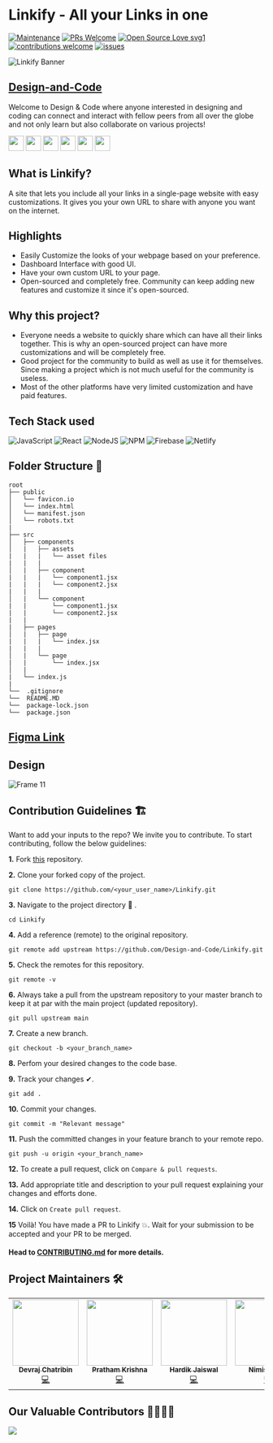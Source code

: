 # Linkify - All your Links in one

[![Maintenance](https://img.shields.io/badge/Maintained%3F-yes-green.svg?style=flat)](https://github.com/Design-and-Code/Linkify/graphs/commit-activity)
[![PRs Welcome](https://img.shields.io/badge/PRs-welcome-brightgreen.svg?style=flat)](http://makeapullrequest.com)
[![Open Source Love svg1](https://badges.frapsoft.com/os/v1/open-source.svg?v=103?style=flat)](https://github.com/ellerbrock/open-source-badges/)
[![contributions welcome](https://img.shields.io/badge/contributions-welcome-brightgreen.svg?style=flat)](https://github.com/Design-and-Code/Linkify/issues)
[![issues](https://img.shields.io/github/issues/Design-and-Code/Linkify?color=6CC621)](https://github.com/Design-and-Code/Linkify/issues)

![Linkify Banner](https://user-images.githubusercontent.com/63140632/135325523-c52ddaa5-f424-488d-9139-26628ed7dc16.png)

## [Design-and-Code](https://discord.gg/druweDMn3s)

Welcome to Design & Code where anyone interested in designing and coding can connect and interact with fellow peers from all over the globe and not only learn but also collaborate on various projects!

<p align="left">
<a href="mailto:designandcode.community@gmail.com" style="text-decoration:none">
  <img height="30" src = "https://img.shields.io/badge/gmail-c14438?&style=for-the-badge&logo=gmail&logoColor=white">
</a>
  <a href="https://discord.gg/druweDMn3s" style="text-decoration:none">
  <img height="30" src="https://img.shields.io/badge/discord-darkblue.svg?&style=for-the-badge&logo=discord&logoColor=white" />
</a>
<a href="http://designandcode.us/" style="text-decoration:none">
  <img height="30" src = "https://img.shields.io/badge/website-c14438?&style=for-the-badge&logo=internet&logoColor=white">
</a>
<a href="https://www.linkedin.com/company/designandcode" style="text-decoration:none">
  <img height="30" src="https://img.shields.io/badge/linkedin-blue.svg?&style=for-the-badge&logo=linkedin&logoColor=white" />
</a>
<a href="https://github.com/Design-and-Code" style="text-decoration:none">
  <img height="30" src="https://img.shields.io/badge/Github-grey.svg?&style=for-the-badge&logo=Github&logoColor=white" />
</a>
<a href="https://www.instagram.com/designandcode.community" style="text-decoration:none">
  <img height="30" src = "https://img.shields.io/badge/Instagram-%23E4405F.svg?&style=for-the-badge&logo=Instagram&logoColor=white">
</a>
<br />

## What is Linkify?

A site that lets you include all your links in a single-page website with easy customizations. It gives you your own URL to share with anyone you want on the internet.

## Highlights

- Easily Customize the looks of your webpage based on your preference.
- Dashboard Interface with good UI.
- Have your own custom URL to your page.
- Open-sourced and completely free. Community can keep adding new features and customize it since it's open-sourced.

## Why this project?

- Everyone needs a website to quickly share which can have all their links together. This is why an open-sourced project can have more customizations and will be completely free.
- Good project for the community to build as well as use it for themselves. Since making a project which is not much useful for the community is useless.
- Most of the other platforms have very limited customization and have paid features.

## Tech Stack used

<div align="left">

![JavaScript](https://img.shields.io/badge/javascript-%23323330.svg?style=for-the-badge&logo=javascript&logoColor=%23F7DF1E)
![React](https://img.shields.io/badge/react-%2320232a.svg?style=for-the-badge&logo=react&logoColor=%2361DAFB)
![NodeJS](https://img.shields.io/badge/node.js-6DA55F?style=for-the-badge&logo=node.js&logoColor=white)
![NPM](https://img.shields.io/badge/NPM-%23000000.svg?style=for-the-badge&logo=npm&logoColor=white)
![Firebase](https://img.shields.io/badge/firebase-%23039BE5.svg?style=for-the-badge&logo=firebase)
![Netlify](https://img.shields.io/badge/netlify-%23000000.svg?style=for-the-badge&logo=netlify&logoColor=#00C7B7)

</div>

## Folder Structure 📁

```
root
├── public
│   └── favicon.io
│   └── index.html
│   └── manifest.json
│   └── robots.txt
|
├── src
│   ├── components
│   |   ├── assets
|   |   |   └── asset files
|   |   |
│   |   ├── component
|   |   |   └── component1.jsx
|   |   |   └── component2.jsx
|   |   |
│   |   └── component
|   |       └── component1.jsx
|   |       └── component2.jsx
|   |
|   ├── pages
│   |   ├── page
|   |   |   └── index.jsx
|   |   |
│   |   └── page
|   |       └── index.jsx
│   |
|   └── index.js
|
└──  .gitignore
└──  README.MD
└──  package-lock.json
└──  package.json
```

## [Figma Link](https://www.figma.com/file/H98Z5ufdXcK0zOJwjqnXrW/Linkify?node-id=59%3A0)

## Design
![Frame 11](https://user-images.githubusercontent.com/65373279/123664843-5aac6780-d855-11eb-8314-604321952d5e.png)

## Contribution Guidelines 🏗

Want to add your inputs to the repo? We invite you to contribute. 
To start contributing, follow the below guidelines: 

**1.**  Fork [this](https://github.com/Design-and-Code/Linkify) repository.

**2.**  Clone your forked copy of the project.

```
git clone https://github.com/<your_user_name>/Linkify.git
```

**3.** Navigate to the project directory :file_folder: .

```
cd Linkify
```

**4.** Add a reference (remote) to the original repository.

```
git remote add upstream https://github.com/Design-and-Code/Linkify.git
```

**5.** Check the remotes for this repository.

```
git remote -v
```

**6.** Always take a pull from the upstream repository to your master branch to keep it at par with the main project (updated repository).

```
git pull upstream main
```

**7.** Create a new branch.

```
git checkout -b <your_branch_name>
```

**8.** Perfom your desired changes to the code base.

**9.** Track your changes ✔. 

```
git add . 
```

**10.** Commit your changes.

```
git commit -m "Relevant message"
```

**11.** Push the committed changes in your feature branch to your remote repo.

```
git push -u origin <your_branch_name>
```

**12.** To create a pull request, click on `Compare & pull requests`.

**13.** Add appropriate title and description to your pull request explaining your changes and efforts done.

**14.** Click on `Create pull request`.


**15** Voilà! You have made a PR to Linkify 💥. Wait for your submission to be accepted and your PR to be merged.

#### Head to [CONTRIBUTING.md](./CONTRIBUTING.md) for more details.

## Project Maintainers 🛠

<table>
  <tbody><tr>
    <td align="center"><a href="https://github.com/DevrajDC"><img alt="" src="https://avatars.githubusercontent.com/u/65373279" width="130px;"><br><sub><b> Devraj Chatribin </b></sub></a><br><a href="https://github.com/Design-and-Code/Projects-showcase" title="Code">💻 </a></td> </a></td>
  
  <td align="center"><a href="https://github.com/Prathamkrishna"><img alt="" src="https://avatars.githubusercontent.com/u/34184758?v=4" width="130px;"><br><sub><b>  Pratham Krishna </b></sub></a><br><a href="https://github.com/Prathamkrishna" title="Code">💻 </a></td> </a></td>
  
  <td align="center"><a href="https://github.com/Pseudo-Pythonic"><img alt="" src="https://avatars.githubusercontent.com/u/73730318" width="130px;"><br><sub><b> Hardik Jaiswal </b></sub></a><br><a href="https://github.com/Design-and-Code/Projects-showcase" title="Code">💻 </a></td> </a></td>
  
  <td align="center"><a href="https://github.com/nimishjn"><img alt="" src="https://avatars.githubusercontent.com/u/63140632" width="130px;"><br><sub><b> Nimish Jain </b></sub></a><br><a href="https://github.com/Design-and-Code/Projects-showcase" title="Code">💻 </a></td> </a></td>
    
  </tr>
</tbody></table>

## Our Valuable Contributors 👩‍💻👨‍💻
<a href="https://github.com/Design-and-Code/Linkify/graphs/contributors">
  <img src="https://contributors-img.web.app/image?repo=Design-and-Code/Linkify" />
</a>
